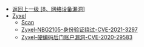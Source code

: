 - [返回上一级 [8、网络设备漏洞]](/8、网络设备漏洞)
- [Zyxel](/8、网络设备漏洞/Zyxel/)
  - [Scan](/8、网络设备漏洞/Zyxel/Scan/)
  - [Zyxel-NBG2105-身份验证绕过-CVE-2021-3297](/8、网络设备漏洞/Zyxel/Zyxel-NBG2105-身份验证绕过-CVE-2021-3297.md)
  - [Zyxel-硬编码后门账户漏洞-CVE-2020-29583](/8、网络设备漏洞/Zyxel/Zyxel-硬编码后门账户漏洞-CVE-2020-29583.md)
